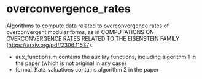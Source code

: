 # overconvergence_rates
Algorithms to compute data related to overconvergence rates of overconvergent modular forms, as in COMPUTATIONS ON OVERCONVERGENCE RATES RELATED TO THE
EISENSTEIN FAMILY (https://arxiv.org/pdf/2306.11537).


- aux_functions.m contains the auxiliry functions, including algorithm 1 in the paper (which is not original in any case)
- formal_Katz_valuations contains algorithm 2 in the paper  
